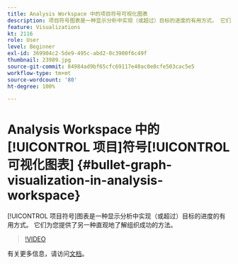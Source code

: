 ```yaml
---
title: Analysis Workspace 中的项目符号可视化图表
description: 项目符号图表是一种显示分析中实现（或超过）目标的进度的有用方式。 它们为您提供了另一种直观地了解组织成功的方法。
feature: Visualizations
kt: 2116
role: User
level: Beginner
exl-id: 369904c2-5de9-495c-abd2-0c3900f6c49f
thumbnail: 23989.jpg
source-git-commit: 84984ad9bf65cfc69117e40ac0e0cfe503cac5e5
workflow-type: tm+mt
source-wordcount: '80'
ht-degree: 100%

---
```


# Analysis Workspace 中的[!UICONTROL 项目]符号[!UICONTROL 可视化图表] {#bullet-graph-visualization-in-analysis-workspace}

[!UICONTROL 项目符号]图表是一种显示分析中实现（或超过）目标的进度的有用方式。 它们为您提供了另一种直观地了解组织成功的方法。

>[!VIDEO](https://video.tv.adobe.com/v/41512/?quality=12&learn=on&captions=chi_hans)

有关更多信息，请访问[文档](https://experienceleague.adobe.com/docs/analytics/analyze/analysis-workspace/visualizations/bullet-graph.html?lang=zh-Hans)。
